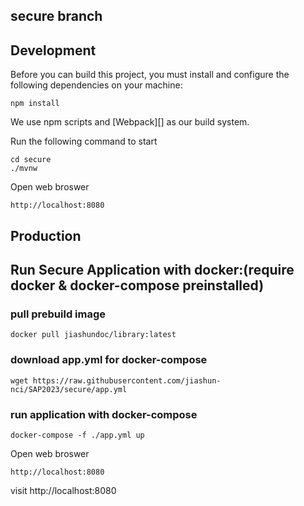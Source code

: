 ## secure branch


## Development

Before you can build this project, you must install and configure the following dependencies on your machine:

```
npm install
```

We use npm scripts and [Webpack][] as our build system.

Run the following command to start

```
cd secure
./mvnw
```
Open web broswer
```
http://localhost:8080
```

## Production
## Run Secure Application with docker:(require docker & docker-compose preinstalled)
### pull prebuild image
```
docker pull jiashundoc/library:latest
```   

### download app.yml for docker-compose
```
wget https://raw.githubusercontent.com/jiashun-nci/SAP2023/secure/app.yml
```
### run application with docker-compose
```
docker-compose -f ./app.yml up
```
Open web broswer
```
http://localhost:8080
```

visit http://localhost:8080


